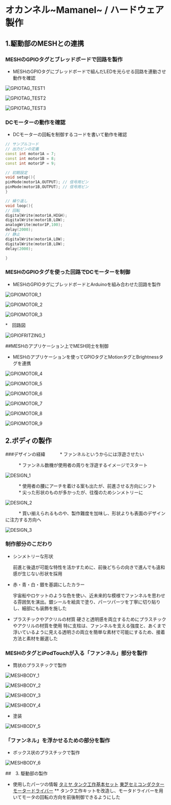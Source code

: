 # オカンネル~Mamanel~ / ハードウェア製作
## 1.駆動部のMESHとの連携
### MESHのGPIOタグとブレッドボードで回路を製作

* MESHのGPIOタグにブレッドボードで組んだLEDを光らせる回路を連動させ動作を確認

![GPIOTAG_TEST1](/Promotion/Images/Dev_Device/%E5%86%99%E7%9C%9F%202015-11-28%2014%2037%2059.jpg "Mamanel01")

![GPIOTAG_TEST2](/Promotion/Images/Dev_Device/%E5%86%99%E7%9C%9F%202015-11-28%2014%2038%2003.jpg "Mamanel02")

![GPIOTAG_TEST3](/Promotion/Images/Dev_Device/%E5%86%99%E7%9C%9F%202015-11-28%2014%2038%2010.jpg "Mamanel03")

### DCモーターの動作を確認
* DCモーターの回転を制御するコードを書いて動作を確認

```Arduino:motor_sample.ino
// サンプルコード
// 出力ピンの定義
const int motor1A = 7;
const int motor1B = 8;
const int motor1P = 9;

// 初期設定
void setup(){
pinMode(motor1A,OUTPUT); // 信号用ピン
pinMode(motor1B,OUTPUT); // 信号用ピン
}

// 繰り返し
void loop(){
// 回転
digitalWrite(motor1A,HIGH);
digitalWrite(motor1B,LOW);
analogWrite(motor1P,100);
delay(2000);
// 静止
digitalWrite(motor1A,LOW);
digitalWrite(motor1B,LOW);
delay(2000);

}
```


### MESHのGPIOタグを使った回路でDCモーターを制御
* MESHのGPIOタグにブレッドボードとArduinoを組み合わせた回路を製作

![GPIOMOTOR_1](/Promotion/Images/Dev_Device/%E5%86%99%E7%9C%9F%202015-11-28%2016%2026%2027.jpg "Mamanel04")

![GPIOMOTOR_2](/Promotion/Images/Dev_Device/%E5%86%99%E7%9C%9F%202015-11-28%2016%2024%2039.jpg "Mamanel05")

![GPIOMOTOR_3](/Promotion/Images/Dev_Device/%E5%86%99%E7%9C%9F%202015-11-28%2016%2026%2052.jpg "Mamanel06")

*　回路図

![GPIOFRITZING_1](/Promotion/Images/Dev_Device/MESH_回路.png)


##MESHのアプリケーション上でMESH同士を制御
* MESHのアプリケーションを使ってGPIOタグとMotionタグとBrightnessタグを連携

![GPIOMOTOR_4](/Promotion/Images/Dev_Device/%E5%86%99%E7%9C%9F%202015-11-28%2016%2021%2031.png "Mamanel07")

![GPIOMOTOR_5](/Promotion/Images/Dev_Device/%E5%86%99%E7%9C%9F%202015-11-28%2016%2021%2037.png "Mamanel08")

![GPIOMOTOR_6](/Promotion/Images/Dev_Device/%E5%86%99%E7%9C%9F%202015-11-28%2016%2021%2057.png "Mamanel09")

![GPIOMOTOR_7](/Promotion/Images/Dev_Device/%E5%86%99%E7%9C%9F%202015-11-28%2016%2022%2004.png "Mamanel10")

![GPIOMOTOR_8](/Promotion/Images/Dev_Device/%E5%86%99%E7%9C%9F%202015-11-28%2016%2022%2014.png "Mamanel11")

![GPIOMOTOR_9](/Promotion/Images/Dev_Device/%E5%86%99%E7%9C%9F%202015-11-28%2016%2023%2053.png "Mamanel12")

## 2.ボディの製作
###デザインの経緯
　　　* ファンネルというからには浮遊させたい

　　　* ファンネル数機が使用者の周りを浮遊するイメージでスタート

![DESIGN_1](/Promotion/Images/Dev_Device/IMG_20151130_0001.jpg "Design1")

　　　* 使用者の腰にアーチを着ける案も出たが、前進させる方向にシフト
　　　* 尖った形状のものが多かったが、往復のためシンメトリーに

![DESIGN_2](/Promotion/Images/Dev_Device/IMG_20151130_0002.jpg "Design2")

　　　* 買い揃えられるものや、製作難度を加味し、形状よりも表面のデザインに注力する方向へ

![DESIGN_3](/Promotion/Images/Dev_Device/IMG_20151130_0003.jpg "Design3")

### 制作部分のこだわり
* シンメトリーな形状

   前進と後退が可能な特性を活かすために、前後どちらの向きで進んでも違和感が生じない形状を採用

* 赤・青・白・銀を基調にしたカラー

   宇宙船やロケットのような色を使い、近未来的な模様でファンネルを思わせる雰囲気を演出。銀シールを絵具で塗り、パーツパーツを丁寧に切り貼りし、細部にも装飾を施した

* プラスチックやアクリルの材質
   硬さと透明感を両立するためにプラスチックやアクリルの材質を使用
   特に支柱は、ファンネルを支える強度と、あくまで浮いているように見える透明さの両立を簡単な素材で可能にするため、接着方法と素材を厳選した


### MESHのタグとiPodTouchが入る「ファンネル」部分を製作

   * 筒状のプラスチックで製作

![MESHBODY_1](/Promotion/Images/Dev_Device/DSC01637.JPG "Mamanel13")

![MESHBODY_2](/Promotion/Images/Dev_Device/DSC01638.JPG "Mamanel14")

![MESHBODY_3](/Promotion/Images/Dev_Device/DSC01639.JPG "Mamanel15")

![MESHBODY_4](/Promotion/Images/Dev_Device/DSC01640.JPG "Mamanel16")

* 塗装

![MESHBODY_5](/Promotion/Images/Dev_Device/DSC01643.JPG "Mamanel17")

### 「ファンネル」を浮かせるための部分を製作

   * ボックス状のプラスチックで製作

![MESHBODY_6](/Promotion/Images/Dev_Device/DSC01634.JPG "Mamanel18")

##　3. 駆動部の製作
   * 使用したパーツの情報
      [タミヤ タンク工作基本セット](http://www.tamiya.com/japan/products/70108tracked_vehicle/)
      [東芝セミコンダクターモータードライバー](http://akizukidenshi.com/catalog/g/gI-02001/)
   ** タンク工作キットを改造し、モータドライバーを用いてモータの回転の方向を前後制御できるようにした